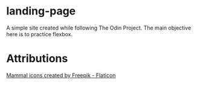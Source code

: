 # landing-page
A simple site created while following The Odin Project. The main objective here is to practice flexbox.

# Attributions
<a href="https://www.flaticon.com/free-icons/mammal" title="mammal icons">Mammal icons created by Freepik - Flaticon</a>
